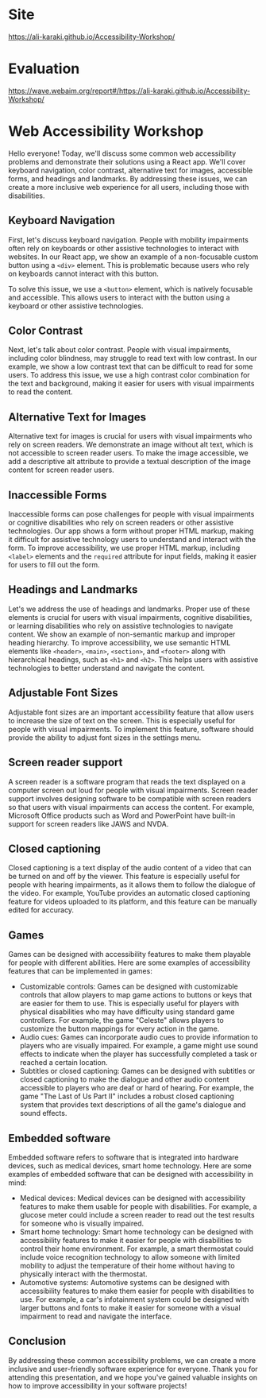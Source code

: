 # Site

https://ali-karaki.github.io/Accessibility-Workshop/

# Evaluation

https://wave.webaim.org/report#/https://ali-karaki.github.io/Accessibility-Workshop/

# Web Accessibility Workshop

Hello everyone! Today, we'll discuss some common web accessibility problems and demonstrate their solutions using a React app. We'll cover keyboard navigation, color contrast, alternative text for images, accessible forms, and headings and landmarks. By addressing these issues, we can create a more inclusive web experience for all users, including those with disabilities.

## Keyboard Navigation

First, let's discuss keyboard navigation. People with mobility impairments often rely on keyboards or other assistive technologies to interact with websites. In our React app, we show an example of a non-focusable custom button using a `<div>` element. This is problematic because users who rely on keyboards cannot interact with this button.

To solve this issue, we use a `<button>` element, which is natively focusable and accessible. This allows users to interact with the button using a keyboard or other assistive technologies.

## Color Contrast

Next, let's talk about color contrast. People with visual impairments, including color blindness, may struggle to read text with low contrast. In our example, we show a low contrast text that can be difficult to read for some users. To address this issue, we use a high contrast color combination for the text and background, making it easier for users with visual impairments to read the content.

## Alternative Text for Images

Alternative text for images is crucial for users with visual impairments who rely on screen readers. We demonstrate an image without alt text, which is not accessible to screen reader users. To make the image accessible, we add a descriptive alt attribute to provide a textual description of the image content for screen reader users.

## Inaccessible Forms

Inaccessible forms can pose challenges for people with visual impairments or cognitive disabilities who rely on screen readers or other assistive technologies. Our app shows a form without proper HTML markup, making it difficult for assistive technology users to understand and interact with the form. To improve accessibility, we use proper HTML markup, including `<label>` elements and the `required` attribute for input fields, making it easier for users to fill out the form.

## Headings and Landmarks

Let's we address the use of headings and landmarks. Proper use of these elements is crucial for users with visual impairments, cognitive disabilities, or learning disabilities who rely on assistive technologies to navigate content. We show an example of non-semantic markup and improper heading hierarchy. To improve accessibility, we use semantic HTML elements like `<header>`, `<main>`, `<section>`, and `<footer>` along with hierarchical headings, such as `<h1>` and `<h2>`. This helps users with assistive technologies to better understand and navigate the content.

## Adjustable Font Sizes

Adjustable font sizes are an important accessibility feature that allow users to increase the size of text on the screen. This is especially useful for people with visual impairments. To implement this feature, software should provide the ability to adjust font sizes in the settings menu.

## Screen reader support

A screen reader is a software program that reads the text displayed on a computer screen out loud for people with visual impairments. Screen reader support involves designing software to be compatible with screen readers so that users with visual impairments can access the content. For example, Microsoft Office products such as Word and PowerPoint have built-in support for screen readers like JAWS and NVDA.

## Closed captioning

Closed captioning is a text display of the audio content of a video that can be turned on and off by the viewer. This feature is especially useful for people with hearing impairments, as it allows them to follow the dialogue of the video. For example, YouTube provides an automatic closed captioning feature for videos uploaded to its platform, and this feature can be manually edited for accuracy.

## Games

Games can be designed with accessibility features to make them playable for people with different abilities. Here are some examples of accessibility features that can be implemented in games:

- Customizable controls: Games can be designed with customizable controls that allow players to map game actions to buttons or keys that are easier for them to use. This is especially useful for players with physical disabilities who may have difficulty using standard game controllers. For example, the game "Celeste" allows players to customize the button mappings for every action in the game.
- Audio cues: Games can incorporate audio cues to provide information to players who are visually impaired. For example, a game might use sound effects to indicate when the player has successfully completed a task or reached a certain location.
- Subtitles or closed captioning: Games can be designed with subtitles or closed captioning to make the dialogue and other audio content accessible to players who are deaf or hard of hearing. For example, the game "The Last of Us Part II" includes a robust closed captioning system that provides text descriptions of all the game's dialogue and sound effects.

## Embedded software

Embedded software refers to software that is integrated into hardware devices, such as medical devices, smart home technology. Here are some examples of embedded software that can be designed with accessibility in mind:

- Medical devices: Medical devices can be designed with accessibility features to make them usable for people with disabilities. For example, a glucose meter could include a screen reader to read out the test results for someone who is visually impaired.
- Smart home technology: Smart home technology can be designed with accessibility features to make it easier for people with disabilities to control their home environment. For example, a smart thermostat could include voice recognition technology to allow someone with limited mobility to adjust the temperature of their home without having to physically interact with the thermostat.
- Automotive systems: Automotive systems can be designed with accessibility features to make them easier for people with disabilities to use. For example, a car's infotainment system could be designed with larger buttons and fonts to make it easier for someone with a visual impairment to read and navigate the interface.

## Conclusion

By addressing these common accessibility problems, we can create a more inclusive and user-friendly software experience for everyone. Thank you for attending this presentation, and we hope you've gained valuable insights on how to improve accessibility in your software projects!
